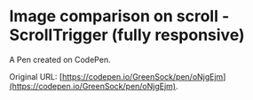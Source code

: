 # Image comparison on scroll - ScrollTrigger (fully responsive)

A Pen created on CodePen.

Original URL: [https://codepen.io/GreenSock/pen/oNjgEjm](https://codepen.io/GreenSock/pen/oNjgEjm).

